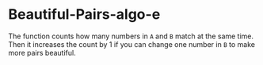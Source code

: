 # Beautiful-Pairs-algo-e
The function counts how many numbers in `A` and `B` match at the same time. Then it increases the count by 1 if you can change one number in `B` to make more pairs beautiful.
